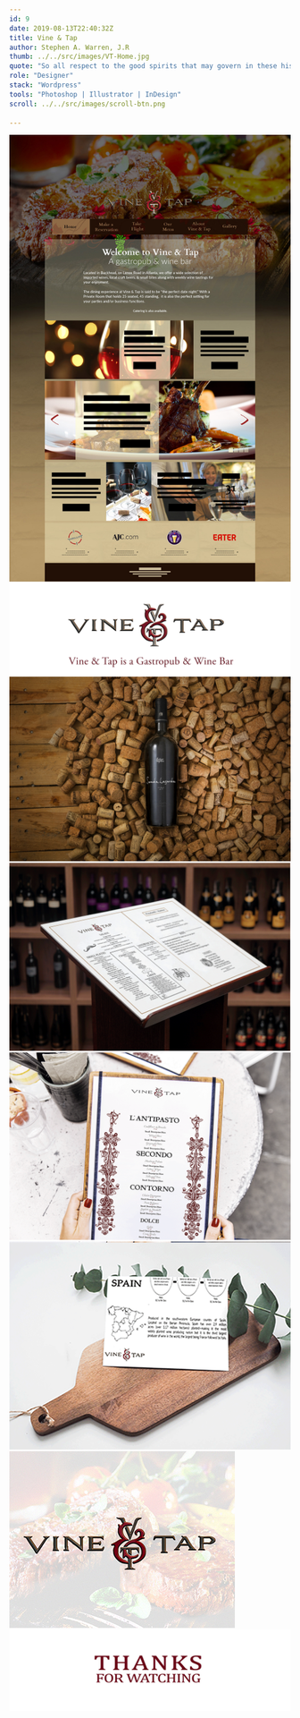 ```yaml
---
id: 9
date: 2019-08-13T22:40:32Z
title: Vine & Tap
author: Stephen A. Warren, J.R
thumb: ../../src/images/VT-Home.jpg
quote: "So all respect to the good spirits that may govern in these historians of morality! But it’s certainly a pity that they lack the historical spirit itself, that they’ve been left in the lurch by all the good spirits of history! "
role: "Designer"
stack: "Wordpress"
tools: "Photoshop | Illustrator | InDesign"
scroll: ../../src/images/scroll-btn.png

---
```


![](../../src/images/VT-Home.jpg)
![](../../src/images/VT-Home.png)
![](../../src/images/VT-bottle.jpg)
![](../../src/images/VT-menu.png)
![](../../src/images/VT-course-menu.png)
![](../../src/images/VT-drink-menu.png)
![](../../src/images/VT-footer.jpg)
![](../../src/images/VT-thanks.jpg)